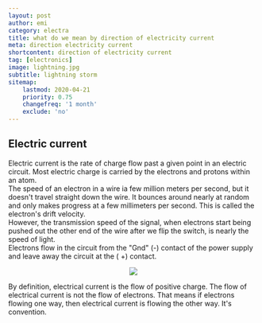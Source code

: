 ```yaml
---
layout: post
author: emi
category: electra
title: what do we mean by direction of electricity current
meta: direction electricity current
shortcontent: direction of electricity current
tag: [electronics]
image: lightning.jpg
subtitle: lightning storm
sitemap:
    lastmod: 2020-04-21
    priority: 0.75
    changefreq: '1 month'
    exclude: 'no'
---
```

## Electric current

Electric current is the rate of charge flow past a given point in an electric circuit. Most electric charge is carried by the electrons and protons within an atom.  
The speed of an electron in a wire ia few million meters per second, but it doesn't travel straight down the wire. It bounces around nearly at random and only makes progress at a few millimeters per second. This is called the electron's drift velocity.  
However, the transmission speed of the signal, when electrons start being pushed out the other end of the wire after we flip the switch, is nearly the speed of light.  
Electrons flow in the circuit from the "Gnd" (-) contact of the power supply and leave away the circuit at the ( +) contact.  

<div style="text-align:center"><img src="/kiss/assets/images/electro_current.png" /></div>

By definition, electrical current is the flow of positive charge. The flow of electrical current is not the flow of electrons. That means if electrons flowing one way, then electrical current is flowing the other way. It's convention.  


